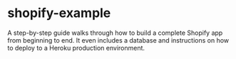 # shopify-example

A step-by-step guide walks through how to build a complete Shopify app from beginning to end. It even includes a database and instructions on how to deploy to a Heroku production environment.
